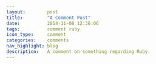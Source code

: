 ```yaml
---
layout:        post
title:         "A Comment Post"
date:          2014-11-08 12:36:06
tags:          comment ruby
icon_type:     comment
categories:    comments
nav_highlight: blog
description:   A comment on something regarding Ruby.
---
```

